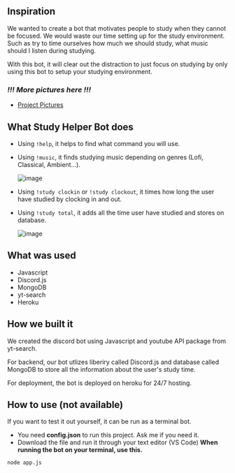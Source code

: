## Inspiration
We wanted to create a bot that motivates people to study when they cannot be focused. We would waste our time setting up for the study environment. Such as try to time ourselves how much we should study, what music should I listen during studying.

With this bot, it will clear out the distraction to just focus on studying by only using this bot to setup your studying environment.

### ***!!! More pictures here !!!***
- [Project Pictures](https://flic.kr/s/aHsmWrZ9Jg)


## What Study Helper Bot does
- Using ``!help``, it helps to find what command you will use.
- Using ``!music``, it finds studying music depending on genres (Lofi, Classical, Ambient...).


  ![image](https://user-images.githubusercontent.com/77949696/129763354-593a36d8-64ad-473b-832a-2c802d6b48a1.png)
  
-  Using ``!study clockin`` or ``!study clockout``, it times how long the user have studied by clocking in and out.
-  Using ``!study total``, it adds all the time user have studied and stores on database.


    ![image](https://user-images.githubusercontent.com/77949696/129763423-e1f963be-abb0-47f9-9e26-21317ff84881.png)


## What was used
- Javascript
- Discord.js
- MongoDB
- yt-search
- Heroku

## How we built it
We created the discord bot using Javascript and youtube API package from yt-search.

For backend, our bot utlizes liberiry called Discord.js and database called MongoDB to store all the information about the user's study time.

For deployment, the bot is deployed on heroku for 24/7 hosting.


## How to use (not available)
If you want to test it out yourself, it can be run as a terminal bot.
- You need **config.json** to run this project. Ask me if you need it.
- Download the file and run it through your text editor (VS Code)
**When running the bot on your terminal, use this.**

```
node app.js
```
